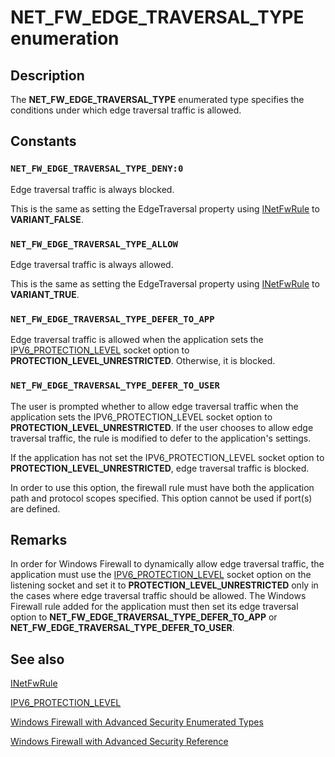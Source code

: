# NET_FW_EDGE_TRAVERSAL_TYPE enumeration

## Description

The **NET_FW_EDGE_TRAVERSAL_TYPE** enumerated type specifies the conditions under which edge traversal traffic is allowed.

## Constants

### `NET_FW_EDGE_TRAVERSAL_TYPE_DENY:0`

Edge traversal traffic is always blocked.

This is the same as setting the EdgeTraversal property using [INetFwRule](https://learn.microsoft.com/previous-versions/windows/desktop/api/netfw/nn-netfw-inetfwrule) to **VARIANT_FALSE**.

### `NET_FW_EDGE_TRAVERSAL_TYPE_ALLOW`

Edge traversal traffic is always allowed.

This is the same as setting the EdgeTraversal property using [INetFwRule](https://learn.microsoft.com/previous-versions/windows/desktop/api/netfw/nn-netfw-inetfwrule) to **VARIANT_TRUE**.

### `NET_FW_EDGE_TRAVERSAL_TYPE_DEFER_TO_APP`

Edge traversal traffic is allowed when the application sets the [IPV6_PROTECTION_LEVEL](https://learn.microsoft.com/windows/desktop/WinSock/ipv6-protection-level) socket option to **PROTECTION_LEVEL_UNRESTRICTED**. Otherwise, it is blocked.

### `NET_FW_EDGE_TRAVERSAL_TYPE_DEFER_TO_USER`

The user is prompted whether to allow edge traversal traffic when the application sets the IPV6_PROTECTION_LEVEL socket option to **PROTECTION_LEVEL_UNRESTRICTED**. If the user chooses to allow edge traversal traffic, the rule is modified to defer to the application's settings.

If the application has not set the IPV6_PROTECTION_LEVEL socket option to **PROTECTION_LEVEL_UNRESTRICTED**, edge traversal traffic is blocked.

In order to use this option, the firewall rule must have both the application path and protocol scopes specified. This option cannot be used if port(s) are defined.

## Remarks

 In order for Windows Firewall to dynamically allow edge traversal traffic, the application must use the [IPV6_PROTECTION_LEVEL](https://learn.microsoft.com/windows/desktop/WinSock/ipv6-protection-level) socket option on the listening socket
and set it to **PROTECTION_LEVEL_UNRESTRICTED** only in the cases where edge traversal traffic should be allowed. The Windows Firewall rule added for the application must then set
its edge traversal option to **NET_FW_EDGE_TRAVERSAL_TYPE_DEFER_TO_APP** or **NET_FW_EDGE_TRAVERSAL_TYPE_DEFER_TO_USER**.

## See also

[INetFwRule](https://learn.microsoft.com/previous-versions/windows/desktop/api/netfw/nn-netfw-inetfwrule)

[IPV6_PROTECTION_LEVEL](https://learn.microsoft.com/windows/desktop/WinSock/ipv6-protection-level)

[Windows Firewall with Advanced Security Enumerated Types](https://learn.microsoft.com/previous-versions/windows/desktop/ics/windows-firewall-with-advanced-security-enumerated-types)

[Windows Firewall with Advanced Security Reference](https://learn.microsoft.com/previous-versions/windows/desktop/ics/windows-firewall-with-advanced-security-reference)